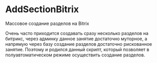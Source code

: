 # AddSectionBitrix
Массовое создание разделов на Bitrix

Очень часто приходится создавать сразу несколько разделов на битрикс, через админку данное занятие достаточно муторное, а напрямую через базу создание разделов достаточно рискованное занятие. Поэтому и родился данный скрипт, который позволяет в полуавтоматическом режиме осуществить создание разделов.
